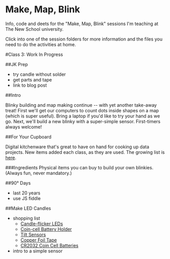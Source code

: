 Make, Map, Blink
==============

Info, code and deets for the "Make, Map, Blink" sessions I'm teaching at The New School university.

Click into one of the session folders for more information and the files you need to do the activities at home.

#Class 3: Work In Progress

##JK Prep

- try candle without solder
- get parts and tape
- link to blog post

##Intro

Blinky building and map making continue -- with yet another take-away treat! First we'll get our computers to count dots inside shapes on a map (which is super useful). Bring a laptop if you'd like to try your hand as we go. Next, we'll build a new blinky with a super-simple sensor. First-timers always welcome!

##For Your Cupboard

Digital kitchenware that's great to have on hand for cooking up data projects. New items added each class, as they are used. The growing list is [here](link). 

###Ingredients
Physical items you can buy to build your own blinkies. (Always fun, never mandatory.)

##90° Days

* last 20 years
* use JS fiddle 

##Make LED Candles

- shopping list
    - [Candle-flicker LEDs](http://shop.evilmadscientist.com/productsmenu/partsmenu/408)
    - [Coin-cell Battery Holder](https://www.sparkfun.com/products/8822)
    - [Tilt Sensors](https://www.sparkfun.com/products/10289)
    - [Copper Foil Tape](https://www.adafruit.com/products/1128)
    - [CR2032 Coin Cell Batteries](http://www.cheap-batteries.com/cn.html)
- intro to a simple sensor